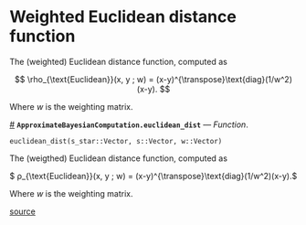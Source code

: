 
<a id='Weighted-Euclidean-distance-function-1'></a>

# Weighted Euclidean distance function


The (weighted) Euclidean distance function, computed as


$$
\rho_{\text{Euclidean}}(x, y ; w) = (x-y)^{\transpose}\text{diag}(1/w^2)(x-y).
$$


Where $w$ is the weighting matrix.

<a id='ApproximateBayesianComputation.euclidean_dist' href='#ApproximateBayesianComputation.euclidean_dist'>#</a>
**`ApproximateBayesianComputation.euclidean_dist`** &mdash; *Function*.



```
euclidean_dist(s_star::Vector, s::Vector, w::Vector)
```

The (weigthed) Euclidean distance function, computed as

$ ρ_{\text{Euclidean}}(x, y ; w) = (x-y)^{\transpose}\text{diag}(1/w^2)(x-y).$

Where $w$ is the weighting matrix.


<a target='_blank' href='https://github.com/SamuelWiqvist/ApproximateBayesianComputation.jl/blob/f39fb4d489dbf9adefa5fe467339f80e3aa7837c/src\distancefunctions.jl#L2' class='documenter-source'>source</a><br>

